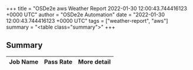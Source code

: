 +++
title = "OSDe2e aws Weather Report 2022-01-30 12:00:43.744416123 +0000 UTC"
author = "OSDe2e Automation"
date = "2022-01-30 12:00:43.744416123 +0000 UTC"
tags = ["weather-report", "aws"]
summary = "<table class=\"summary\"></table>"
+++
## Summary

| Job Name | Pass Rate | More detail |
|----------|-----------|-------------|




